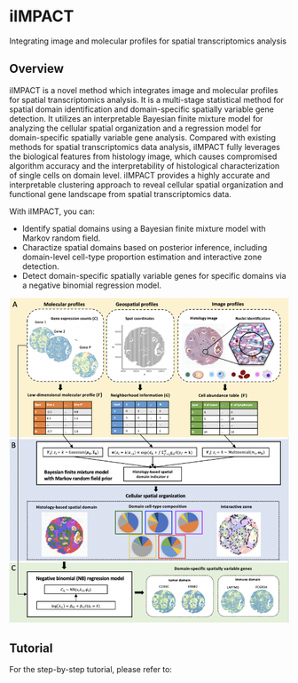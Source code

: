 # iIMPACT
Integrating image and molecular profiles for spatial transcriptomics analysis

## Overview
iIMPACT is a novel method which integrates image and molecular profiles for spatial transcriptomics analysis. It is a multi-stage statistical method for spatial domain identification and domain-specific spatially variable gene detection. It utilizes an interpretable Bayesian finite mixture model for analyzing the cellular spatial organization and a regression model for domain-specific spatially variable gene analysis. Compared with existing methods for spatial transcriptomics data analysis, iIMPACT fully leverages the biological features from histology image, which causes compromised algorithm accuracy and the interpretability of histological characterization of single cells on domain level. iIMPACT provides a highly accurate and interpretable clustering approach to reveal cellular spatial organization and functional gene landscape from spatial transcriptomics data.   


With iIMPACT, you can:

- Identify spatial domains using a Bayesian finite mixture model with Markov random field.
- Charactize spatial domains based on posterior inference, including domain-level cell-type proportion estimation and interactive zone detection.
- Detect domain-specific spatially variable genes for specific domains via a negative binomial regression model.

![flowchart](flowchart.png)

## Tutorial
For the step-by-step tutorial, please refer to:

